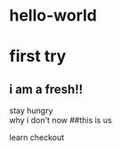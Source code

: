 # hello-world
first try
======
i am a fresh!!
-------
stay hungry<br>
why i don't now
##this is us

learn checkout
